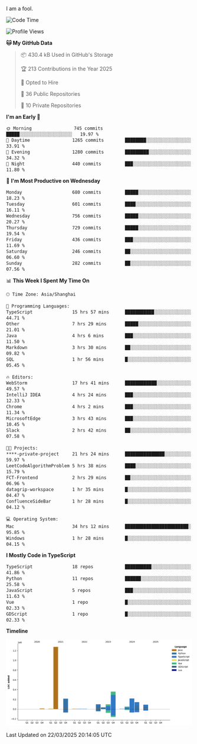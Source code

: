 I am a fool.

<!--START_SECTION:waka-->
![Code Time](http://img.shields.io/badge/Code%20Time-2%2C764%20hrs%2039%20mins-blue)

![Profile Views](http://img.shields.io/badge/Profile%20Views-5-blue)

**🐱 My GitHub Data** 

> 📦 430.4 kB Used in GitHub's Storage 
 > 
> 🏆 213 Contributions in the Year 2025
 > 
> 💼 Opted to Hire
 > 
> 📜 36 Public Repositories 
 > 
> 🔑 10 Private Repositories 
 > 
**I'm an Early 🐤** 

```text
🌞 Morning                745 commits         █████░░░░░░░░░░░░░░░░░░░░   19.97 % 
🌆 Daytime                1265 commits        ████████░░░░░░░░░░░░░░░░░   33.91 % 
🌃 Evening                1280 commits        █████████░░░░░░░░░░░░░░░░   34.32 % 
🌙 Night                  440 commits         ███░░░░░░░░░░░░░░░░░░░░░░   11.80 % 
```
📅 **I'm Most Productive on Wednesday** 

```text
Monday                   680 commits         █████░░░░░░░░░░░░░░░░░░░░   18.23 % 
Tuesday                  601 commits         ████░░░░░░░░░░░░░░░░░░░░░   16.11 % 
Wednesday                756 commits         █████░░░░░░░░░░░░░░░░░░░░   20.27 % 
Thursday                 729 commits         █████░░░░░░░░░░░░░░░░░░░░   19.54 % 
Friday                   436 commits         ███░░░░░░░░░░░░░░░░░░░░░░   11.69 % 
Saturday                 246 commits         ██░░░░░░░░░░░░░░░░░░░░░░░   06.60 % 
Sunday                   282 commits         ██░░░░░░░░░░░░░░░░░░░░░░░   07.56 % 
```


📊 **This Week I Spent My Time On** 

```text
🕑︎ Time Zone: Asia/Shanghai

💬 Programming Languages: 
TypeScript               15 hrs 57 mins      ███████████░░░░░░░░░░░░░░   44.71 % 
Other                    7 hrs 29 mins       █████░░░░░░░░░░░░░░░░░░░░   21.01 % 
Java                     4 hrs 6 mins        ███░░░░░░░░░░░░░░░░░░░░░░   11.50 % 
Markdown                 3 hrs 30 mins       ██░░░░░░░░░░░░░░░░░░░░░░░   09.82 % 
SQL                      1 hr 56 mins        █░░░░░░░░░░░░░░░░░░░░░░░░   05.45 % 

🔥 Editors: 
WebStorm                 17 hrs 41 mins      ████████████░░░░░░░░░░░░░   49.57 % 
IntelliJ IDEA            4 hrs 24 mins       ███░░░░░░░░░░░░░░░░░░░░░░   12.33 % 
Chrome                   4 hrs 2 mins        ███░░░░░░░░░░░░░░░░░░░░░░   11.34 % 
MicrosoftEdge            3 hrs 43 mins       ███░░░░░░░░░░░░░░░░░░░░░░   10.45 % 
Slack                    2 hrs 42 mins       ██░░░░░░░░░░░░░░░░░░░░░░░   07.58 % 

🐱‍💻 Projects: 
****-private-project     21 hrs 24 mins      ███████████████░░░░░░░░░░   59.97 % 
LeetCodeAlgorithmProblem 5 hrs 38 mins       ████░░░░░░░░░░░░░░░░░░░░░   15.79 % 
FCT-Frontend             2 hrs 29 mins       ██░░░░░░░░░░░░░░░░░░░░░░░   06.96 % 
datagrip-workspace       1 hr 35 mins        █░░░░░░░░░░░░░░░░░░░░░░░░   04.47 % 
ConfluenceSideBar        1 hr 28 mins        █░░░░░░░░░░░░░░░░░░░░░░░░   04.12 % 

💻 Operating System: 
Mac                      34 hrs 12 mins      ████████████████████████░   95.85 % 
Windows                  1 hr 28 mins        █░░░░░░░░░░░░░░░░░░░░░░░░   04.15 % 
```

**I Mostly Code in TypeScript** 

```text
TypeScript               18 repos            ██████████░░░░░░░░░░░░░░░   41.86 % 
Python                   11 repos            ██████░░░░░░░░░░░░░░░░░░░   25.58 % 
JavaScript               5 repos             ███░░░░░░░░░░░░░░░░░░░░░░   11.63 % 
Vue                      1 repo              █░░░░░░░░░░░░░░░░░░░░░░░░   02.33 % 
GDScript                 1 repo              █░░░░░░░░░░░░░░░░░░░░░░░░   02.33 % 
```



**Timeline**

![Lines of Code chart](https://raw.githubusercontent.com/VeejaLiu/VeejaLiu/master/assets/bar_graph.png)


 Last Updated on 22/03/2025 20:14:05 UTC
<!--END_SECTION:waka-->
